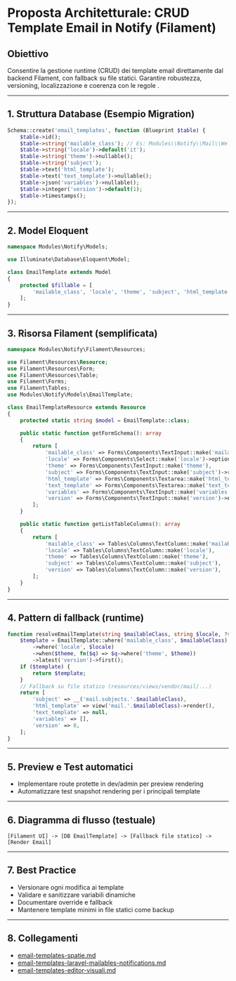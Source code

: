 # Proposta Architetturale: CRUD Template Email in Notify (Filament)

## Obiettivo
Consentire la gestione runtime (CRUD) dei template email direttamente dal backend Filament, con fallback su file statici. Garantire robustezza, versioning, localizzazione e coerenza con le regole <nome progetto>.

---

## 1. Struttura Database (Esempio Migration)
```php
Schema::create('email_templates', function (Blueprint $table) {
    $table->id();
    $table->string('mailable_class'); // Es: Modules\\Notify\\Mail\\WelcomeMail
    $table->string('locale')->default('it');
    $table->string('theme')->nullable();
    $table->string('subject');
    $table->text('html_template');
    $table->text('text_template')->nullable();
    $table->json('variables')->nullable();
    $table->integer('version')->default(1);
    $table->timestamps();
});
```

---

## 2. Model Eloquent
```php
namespace Modules\Notify\Models;

use Illuminate\Database\Eloquent\Model;

class EmailTemplate extends Model
{
    protected $fillable = [
        'mailable_class', 'locale', 'theme', 'subject', 'html_template', 'text_template', 'variables', 'version'
    ];
}
```

---

## 3. Risorsa Filament (semplificata)
```php
namespace Modules\Notify\Filament\Resources;

use Filament\Resources\Resource;
use Filament\Resources\Form;
use Filament\Resources\Table;
use Filament\Forms;
use Filament\Tables;
use Modules\Notify\Models\EmailTemplate;

class EmailTemplateResource extends Resource
{
    protected static string $model = EmailTemplate::class;

    public static function getFormSchema(): array
    {
        return [
            'mailable_class' => Forms\Components\TextInput::make('mailable_class')->required(),
            'locale' => Forms\Components\Select::make('locale')->options(['it'=>'it','en'=>'en']),
            'theme' => Forms\Components\TextInput::make('theme'),
            'subject' => Forms\Components\TextInput::make('subject')->required(),
            'html_template' => Forms\Components\Textarea::make('html_template')->rows(12)->required(),
            'text_template' => Forms\Components\Textarea::make('text_template')->rows(6),
            'variables' => Forms\Components\TextInput::make('variables'),
            'version' => Forms\Components\TextInput::make('version')->numeric()->default(1),
        ];
    }

    public static function getListTableColumns(): array
    {
        return [
            'mailable_class' => Tables\Columns\TextColumn::make('mailable_class'),
            'locale' => Tables\Columns\TextColumn::make('locale'),
            'theme' => Tables\Columns\TextColumn::make('theme'),
            'subject' => Tables\Columns\TextColumn::make('subject'),
            'version' => Tables\Columns\TextColumn::make('version'),
        ];
    }
}
```

---

## 4. Pattern di fallback (runtime)
```php
function resolveEmailTemplate(string $mailableClass, string $locale, ?string $theme): EmailTemplate|array {
    $template = EmailTemplate::where('mailable_class', $mailableClass)
        ->where('locale', $locale)
        ->when($theme, fn($q) => $q->where('theme', $theme))
        ->latest('version')->first();
    if ($template) {
        return $template;
    }
    // Fallback su file statico (resources/views/vendor/mail/...)
    return [
        'subject' => __('mail.subjects.'.$mailableClass),
        'html_template' => view('mail.'.$mailableClass)->render(),
        'text_template' => null,
        'variables' => [],
        'version' => 0,
    ];
}
```

---

## 5. Preview e Test automatici
- Implementare route protette in dev/admin per preview rendering
- Automatizzare test snapshot rendering per i principali template

---

## 6. Diagramma di flusso (testuale)
```
[Filament UI] -> [DB EmailTemplate] -> [Fallback file statico] -> [Render Email]
```

---

## 7. Best Practice
- Versionare ogni modifica ai template
- Validare e sanitizzare variabili dinamiche
- Documentare override e fallback
- Mantenere template minimi in file statici come backup

---

## 8. Collegamenti
- [email-templates-spatie.md](email-templates-spatie.md)
- [email-templates-laravel-mailables-notifications.md](email-templates-laravel-mailables-notifications.md)
- [email-templates-editor-visuali.md](email-templates-editor-visuali.md)
